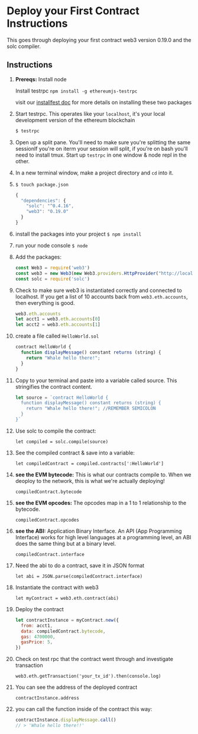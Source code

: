 # Deploy your First Contract Instructions
This goes through deploying your first contract web3 version 0.19.0 and the solc compiler.

## Instructions
1. **Prereqs:**
    Install node

    Install testrpc
      `npm install -g ethereumjs-testrpc`

    visit our [installfest doc](https://github.com/rachel-ftw/Basic-Ethereum-Dev-Env-Setup/blob/master/INSTALL.md) for more details on installing these two packages

1. Start testrpc. This operates like your `localhost`, it's your local development version of the ethereum blockchain

    ```bash
    $ testrpc
    ```

1. Open up a split pane. You'll need to make sure you're splitting the same sessionIf you're on iterm your session will split, if you're on bash you'll need to install tmux. Start up `testrpc` in one window & node repl in the other.

1. In a new terminal window, make a project directory and `cd` into it.

1. `$ touch package.json`
    ```js
    {
      "dependencies": {
        "solc": "^0.4.16",
        "web3": "0.19.0"
      }
    }
    ```

1. install the packages into your project
    `$ npm install`

1. run your node console
    `$ node`

1. Add the packages:
    ```js
    const Web3 = require('web3')
    const web3 = new Web3(new Web3.providers.HttpProvider("http://localhost:8545"))
    const solc = require('solc')
    ```

1. Check to make sure web3 is instantiated correctly and connected to localhost. If you get a list of 10 accounts back from `web3.eth.accounts`, then everything is good.
    ```js
    web3.eth.accounts
    let acct1 = web3.eth.accounts[0]
    let acct2 = web3.eth.accounts[1]
    ```

1. create a file called `HelloWorld.sol`
    ```js
    contract HelloWorld {
      function displayMessage() constant returns (string) {
        return "Whale hello there!";
      }
    }
    ```

1. Copy to your terminal and paste into a variable called source. This stringifies the contract content.
    ```js
    let source = `contract HelloWorld {
      function displayMessage() constant returns (string) {
        return "Whale hello there!"; //REMEMBER SEMICOLON
      }
    }`
    ```

1. Use solc to compile the contract:

    `let compiled = solc.compile(source)`

1. See the compiled contract & save into a variable:

    `let compiledContract = compiled.contracts[':HelloWorld']`

1. **see the EVM bytecode:** This is what our contracts compile to. When we deoploy to the network, this is what we're actually deploying!

    `compiledContract.bytecode`

1. **see the EVM opcodes:** The opcodes map in a 1 to 1 relationship to the bytecode.

    `compiledContract.opcodes`

1. **see the ABI:** Application Binary Interface. An API (App Programming Interface) works for high level languages at a programming level, an ABI does the same thing but at a binary level.

    `compiledContract.interface`

1. Need the abi to do a contract, save it in JSON format

    `let abi = JSON.parse(compiledContract.interface)`

1. Instantiate the contract with web3

    `let myContract = web3.eth.contract(abi)`

1. Deploy the contract
    ```js
    let contractInstance = myContract.new({
      from: acct1,
      data: compiledContract.bytecode,
      gas: 4700000,
      gasPrice: 5,
    })
    ```

1. Check on test rpc that the contract went through and investigate transaction

    `web3.eth.getTransaction('your_tx_id').then(console.log)`

1. You can see the address of the deployed contract

    `contractInstance.address`

1. you can call the function inside of the contract this way:

    ```js
    contractInstance.displayMessage.call()
    // > 'Whale hello there!!'
    ```
